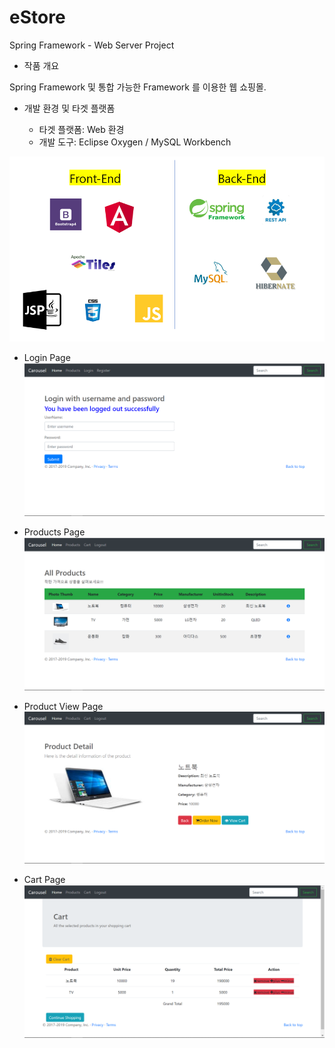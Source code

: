 # eStore
Spring Framework - Web Server Project

- 작품 개요<br>

 Spring Framework 및 통합 가능한 Framework 를 이용한 웹 쇼핑몰.
  

- 개발 환경 및 타겟 플랫폼<br>

  - 타겟 플랫폼: Web 환경
  - 개발 도구: Eclipse Oxygen / MySQL Workbench

![ex_1](./demo/DevelopTech.PNG)

- Login Page<br>
![ex_1](./demo/LoginOrRegister.PNG)

- Products Page<br>
![ex_1](./demo/products.PNG)

- Product View Page<br>
![ex_1](./demo/viewProduct.PNG)

- Cart Page<br>
![ex_1](./demo/cart.PNG)
